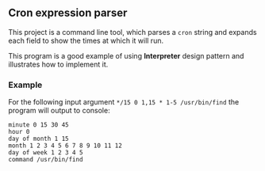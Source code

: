 ## Cron expression parser
This project is a command line tool, which parses a `cron` string and expands each field to show the times at which it will run.

This program is a good example of using **Interpreter** design pattern and illustrates how to implement it.

### Example
For the following input argument `*/15 0 1,15 * 1-5 /usr/bin/find` the program will output to console:
```
minute 0 15 30 45
hour 0
day of month 1 15
month 1 2 3 4 5 6 7 8 9 10 11 12
day of week 1 2 3 4 5
command /usr/bin/find
```
